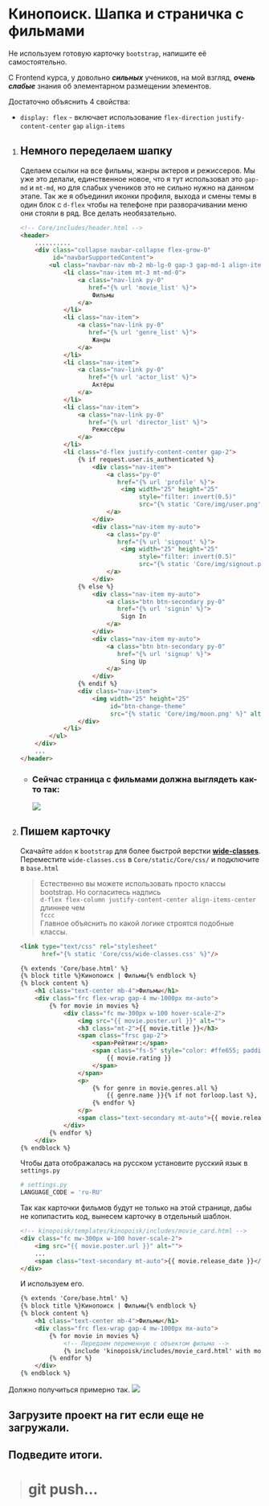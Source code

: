# Кинопоиск. Шапка и страничка с фильмами

Не используем готовую карточку `bootstrap`, напишите её самостоятельно. 

С Frontend курса, у довольно _**сильных**_ учеников, на мой взгляд,
_**очень слабые**_ знания об элементарном размещении элементов.

Достаточно объяснить 4 свойства:
* `display: flex` - включает использование `flex-direction` `justify-content-center` `gap` `align-items`


1. ## Немного переделаем шапку
    Сделаем ссылки на все фильмы, жанры актеров и режиссеров.
    Мы уже это делали, единственное новое, что я тут использовал это
    `gap-md` и `mt-md`, но для слабых учеников это не сильно нужно на данном этапе.
    Так же я объединил иконки профиля, выхода и смены темы в один блок с `d-flex` чтобы
    на телефоне при разворачивании меню они стояли в ряд. Все делать необязательно.
    ```html
    <!-- Core/includes/header.html -->
    <header>
        ..........
        <div class="collapse navbar-collapse flex-grow-0" 
             id="navbarSupportedContent">
            <ul class="navbar-nav mb-2 mb-lg-0 gap-3 gap-md-1 align-items-center">
                <li class="nav-item mt-3 mt-md-0">
                    <a class="nav-link py-0"
                       href="{% url 'movie_list' %}">
                        Фильмы
                    </a>
                </li>
                <li class="nav-item">
                    <a class="nav-link py-0"
                       href="{% url 'genre_list' %}">
                        Жанры
                    </a>
                </li>
                <li class="nav-item">
                    <a class="nav-link py-0"
                       href="{% url 'actor_list' %}">
                        Актёры
                    </a>
                </li>
                <li class="nav-item">
                    <a class="nav-link py-0"
                       href="{% url 'director_list' %}">
                        Режиссёры
                    </a>
                </li>
                <li class="d-flex justify-content-center gap-2">
                    {% if request.user.is_authenticated %}
                        <div class="nav-item">
                            <a class="py-0"
                               href="{% url 'profile' %}">
                                <img width="25" height="25"
                                     style="filter: invert(0.5)"
                                     src="{% static 'Core/img/user.png' %}" alt="profile">
                            </a>
                        </div>
                        <div class="nav-item my-auto">
                            <a class="py-0"
                               href="{% url 'signout' %}">
                                <img width="25" height="25"
                                     style="filter: invert(0.5)"
                                     src="{% static 'Core/img/signout.png' %}" alt="signout">
                            </a>
                        </div>
                    {% else %}
                        <div class="nav-item my-auto">
                            <a class="btn btn-secondary py-0"
                               href="{% url 'signin' %}">
                                Sign In
                            </a>
                        </div>
                        <div class="nav-item my-auto">
                            <a class="btn btn-secondary py-0"
                               href="{% url 'signup' %}">
                                Sing Up
                            </a>
                        </div>
                    {% endif %}
                    <div class="nav-item">
                        <img width="25" height="25"
                             id="btn-change-theme"
                             src="{% static 'Core/img/moon.png' %}" alt="theme">
                    </div>
                </li>
            </ul>
        </div>
        ...
    </header>
    ```
    * ### Сейчас страница с фильмами должна выглядеть как-то так:
        ![](imgs/1.png)

2. ## Пишем карточку
    Скачайте `addon` к `bootstrap` для более быстрой верстки
    **[wide-classes](https://artasov.github.io/wide-classes/)**.<br>
    Переместите `wide-classes.css` в `Core/static/Core/css/` и подключите в `base.html`    
    
    > Естественно вы можете использовать просто классы bootstrap.
    Но согласитесь надпись <br>
    `d-flex flex-column justify-content-center align-items-center`<br>
    длиннее чем<br>
    `fccc`<br>
    Главное объяснить по какой логике строятся подобные классы.

    ```html
    <link type="text/css" rel="stylesheet"
          href="{% static 'Core/css/wide-classes.css' %}"/>
    ```
    ```html
    {% extends 'Core/base.html' %}
    {% block title %}Кинопоиск | Фильмы{% endblock %}
    {% block content %}
        <h1 class="text-center mb-4">Фильмы</h1>
        <div class="frc flex-wrap gap-4 mw-1000px mx-auto">
            {% for movie in movies %}
                <div class="fc mw-300px w-100 hover-scale-2">
                    <img src="{{ movie.poster.url }}" alt="">
                    <h3 class="mt-2">{{ movie.title }}</h3>
                    <span class="frsc gap-2">
                        <span>Рейтинг:</span>
                        <span class="fs-5" style="color: #ffe655; padding-bottom: 1px;">
                            {{ movie.rating }}
                        </span>
                    </span>
                    <p>
                        {% for genre in movie.genres.all %}
                            {{ genre.name }}{% if not forloop.last %}, {% endif %}
                        {% endfor %}
                    </p>
                    <span class="text-secondary mt-auto">{{ movie.release_date }}</span>
                </div>
            {% endfor %}
        </div>
    {% endblock %}
    ```
    Чтобы дата отображалась на русском установите русский язык в `settings.py`
    ```python
    # settings.py
    LANGUAGE_CODE = 'ru-RU'
    ```
    Так как карточки фильмов будут не только на этой странице, дабы не
    копипастить код, вынесем карточку в отдельный шаблон.
    ```html
    <!-- kinopoisk/templates/kinopoisk/includes/movie_card.html -->
    <div class="fc mw-300px w-100 hover-scale-2">
        <img src="{{ movie.poster.url }}" alt="">
        ...
        <span class="text-secondary mt-auto">{{ movie.release_date }}</span>
    </div>
    ```
    И используем его.
    ```html
    {% extends 'Core/base.html' %}
    {% block title %}Кинопоиск | Фильмы{% endblock %}
    {% block content %}
        <h1 class="text-center mb-4">Фильмы</h1>
        <div class="frc flex-wrap gap-4 mw-1000px mx-auto">
            {% for movie in movies %}
                <!-- Передаем переменную с объектом фильма -->
                {% include 'kinopoisk/includes/movie_card.html' with movie=movie %}
            {% endfor %}
        </div>
    {% endblock %}
    ```

Должно получиться примерно так.
![](imgs/img.png)
## Загрузите проект на гит если еще не загружали.

## Подведите итоги.
># git push...